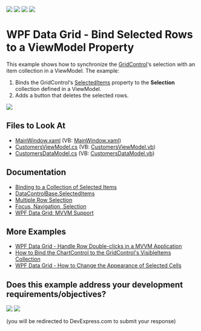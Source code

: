 <!-- default badges list -->
![](https://img.shields.io/endpoint?url=https://codecentral.devexpress.com/api/v1/VersionRange/128653921/21.1.5%2B)
[![](https://img.shields.io/badge/Open_in_DevExpress_Support_Center-FF7200?style=flat-square&logo=DevExpress&logoColor=white)](https://supportcenter.devexpress.com/ticket/details/E3139)
[![](https://img.shields.io/badge/📖_How_to_use_DevExpress_Examples-e9f6fc?style=flat-square)](https://docs.devexpress.com/GeneralInformation/403183)
[![](https://img.shields.io/badge/💬_Leave_Feedback-feecdd?style=flat-square)](#does-this-example-address-your-development-requirementsobjectives)
<!-- default badges end -->

# WPF Data Grid - Bind Selected Rows to a ViewModel Property

This example shows how to synchronize the [GridControl](https://docs.devexpress.com/WPF/DevExpress.Xpf.Grid.GridControl)‘s selection with an item collection in a ViewModel. The example:

1) Binds the GridControl‘s [SelectedItems](https://docs.devexpress.com/WPF/DevExpress.Xpf.Grid.DataControlBase.SelectedItems) property to the **Selection** collection defined in a ViewModel.
2) Adds a button that deletes the selected rows.

![](https://docs.devexpress.com/WPF/images/WPF_Grid_BindToSelected.png)

<!-- default file list -->

## Files to Look At

* [MainWindow.xaml](./CS/GridMVVMSelection/MainWindow.xaml) (VB: [MainWindow.xaml](./VB/GridMVVMSelection/MainWindow.xaml))
* [CustomersViewModel.cs](./CS/GridMVVMSelection/CustomersViewModel.cs) (VB: [CustomersViewModel.vb](./VB/GridMVVMSelection/CustomersViewModel.vb))
* [CustomersDataModel.cs](./CS/GridMVVMSelection/CustomersDataModel.cs) (VB: [CustomersDataModel.vb](./VB/GridMVVMSelection/CustomersDataModel.vb))

<!-- default file list end -->

## Documentation

- [Binding to a Collection of Selected Items](https://docs.devexpress.com/WPF/10125/controls-and-libraries/data-grid/examples/mvvm-enhancements/binding-to-a-collection-of-selected-items)
- [DataControlBase.SelectedItems](https://docs.devexpress.com/WPF/DevExpress.Xpf.Grid.DataControlBase.SelectedItems)
- [Multiple Row Selection](https://docs.devexpress.com/WPF/7359/controls-and-libraries/data-grid/focus-navigation-selection/multiple-row-selection)
- [Focus, Navigation, Selection](https://docs.devexpress.com/WPF/6118/controls-and-libraries/data-grid/focus-navigation-selection)
- [WPF Data Grid: MVVM Support](https://docs.devexpress.com/WPF/10122/controls-and-libraries/data-grid/mvvm-support)

## More Examples

- [WPF Data Grid - Handle Row Double-clicks in a MVVM Application](https://github.com/DevExpress-Examples/how-to-handle-a-double-click-on-a-grid-row-in-a-mvvm-application-e2458)
- [How to Bind the ChartControl to the GridControl's VisibleItems Collection](https://github.com/DevExpress-Examples/how-to-bind-the-chartcontrol-to-the-gridcontrol-visibleitems-collection)
- [WPF Data Grid - How to Change the Appearance of Selected Cells](https://github.com/DevExpress-Examples/how-to-change-selected-cells-appearance-when-gridcontrols-multi-cell-selection-is-enabled-e2568)
<!-- feedback -->
## Does this example address your development requirements/objectives?

[<img src="https://www.devexpress.com/support/examples/i/yes-button.svg"/>](https://www.devexpress.com/support/examples/survey.xml?utm_source=github&utm_campaign=wpf-data-grid-bind-selected-rows-to-viewmodel-property&~~~was_helpful=yes) [<img src="https://www.devexpress.com/support/examples/i/no-button.svg"/>](https://www.devexpress.com/support/examples/survey.xml?utm_source=github&utm_campaign=wpf-data-grid-bind-selected-rows-to-viewmodel-property&~~~was_helpful=no)

(you will be redirected to DevExpress.com to submit your response)
<!-- feedback end -->
